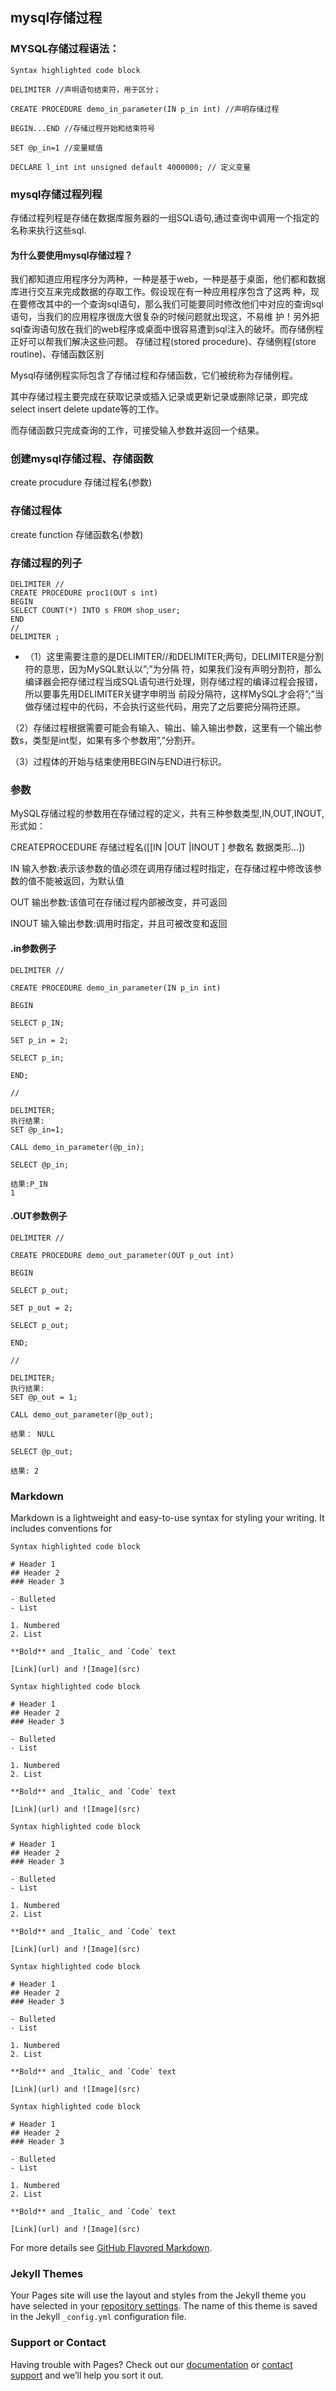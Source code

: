 ## mysql存储过程

### MYSQL存储过程语法：
```
Syntax highlighted code block

DELIMITER //声明语句结束符，用于区分；

CREATE PROCEDURE demo_in_parameter(IN p_in int) //声明存储过程

BEGIN...END //存储过程开始和结束符号

SET @p_in=1 //变量赋值

DECLARE l_int int unsigned default 4000000; // 定义变量
```
### mysql存储过程列程
 存储过程列程是存储在数据库服务器的一组SQL语句,通过查询中调用一个指定的名称来执行这些sql.
 
 
 #### 为什么要使用mysql存储过程？ 
我们都知道应用程序分为两种，一种是基于web，一种是基于桌面，他们都和数据库进行交互来完成数据的存取工作。假设现在有一种应用程序包含了这两 种，现在要修改其中的一个查询sql语句，那么我们可能要同时修改他们中对应的查询sql语句，当我们的应用程序很庞大很复杂的时候问题就出现这，不易维 护！另外把sql查询语句放在我们的web程序或桌面中很容易遭到sql注入的破坏。而存储例程正好可以帮我们解决这些问题。 
存储过程(stored procedure)、存储例程(store routine)、存储函数区别 

Mysql存储例程实际包含了存储过程和存储函数，它们被统称为存储例程。 

其中存储过程主要完成在获取记录或插入记录或更新记录或删除记录，即完成select insert delete update等的工作。

而存储函数只完成查询的工作，可接受输入参数并返回一个结果。

### 创建mysql存储过程、存储函数

create procudure 存储过程名(参数)

### 存储过程体

create function 存储函数名(参数)

### 存储过程的列子
```
DELIMITER //
CREATE PROCEDURE proc1(OUT s int)
BEGIN
SELECT COUNT(*) INTO s FROM shop_user;
END
//
DELIMITER ;
```
* （1）这里需要注意的是DELIMITER//和DELIMITER;两句，DELIMITER是分割符的意思，因为MySQL默认以”;”为分隔 符，如果我们没有声明分割符，那么编译器会把存储过程当成SQL语句进行处理，则存储过程的编译过程会报错，所以要事先用DELIMITER关键字申明当 前段分隔符，这样MySQL才会将”;”当做存储过程中的代码，不会执行这些代码，用完了之后要把分隔符还原。

（2）存储过程根据需要可能会有输入、输出、输入输出参数，这里有一个输出参数s，类型是int型，如果有多个参数用”,”分割开。 

（3）过程体的开始与结束使用BEGIN与END进行标识。


### 参数

MySQL存储过程的参数用在存储过程的定义，共有三种参数类型,IN,OUT,INOUT,形式如：

CREATEPROCEDURE 存储过程名([[IN |OUT |INOUT ] 参数名 数据类形…]) 

IN 输入参数:表示该参数的值必须在调用存储过程时指定，在存储过程中修改该参数的值不能被返回，为默认值 

OUT 输出参数:该值可在存储过程内部被改变，并可返回 

INOUT 输入输出参数:调用时指定，并且可被改变和返回

#### .in参数例子
```
DELIMITER //

CREATE PROCEDURE demo_in_parameter(IN p_in int)

BEGIN

SELECT p_IN;

SET p_in = 2;

SELECT p_in;

END;

//

DELIMITER;
执行结果:
SET @p_in=1;

CALL demo_in_parameter(@p_in);

SELECT @p_in;

结果:P_IN
1
```

#### .OUT参数例子
```
DELIMITER //

CREATE PROCEDURE demo_out_parameter(OUT p_out int)

BEGIN

SELECT p_out;

SET p_out = 2;

SELECT p_out;

END;

//

DELIMITER;
执行结果:
SET @p_out = 1;

CALL demo_out_parameter(@p_out);

结果： NULL

SELECT @p_out;

结果: 2
```

### Markdown

Markdown is a lightweight and easy-to-use syntax for styling your writing. It includes conventions for

```
Syntax highlighted code block

# Header 1
## Header 2
### Header 3

- Bulleted
- List

1. Numbered
2. List

**Bold** and _Italic_ and `Code` text

[Link](url) and ![Image](src)
```

```
Syntax highlighted code block

# Header 1
## Header 2
### Header 3

- Bulleted
- List

1. Numbered
2. List

**Bold** and _Italic_ and `Code` text

[Link](url) and ![Image](src)
```


```
Syntax highlighted code block

# Header 1
## Header 2
### Header 3

- Bulleted
- List

1. Numbered
2. List

**Bold** and _Italic_ and `Code` text

[Link](url) and ![Image](src)
```


```
Syntax highlighted code block

# Header 1
## Header 2
### Header 3

- Bulleted
- List

1. Numbered
2. List

**Bold** and _Italic_ and `Code` text

[Link](url) and ![Image](src)
```


```
Syntax highlighted code block

# Header 1
## Header 2
### Header 3

- Bulleted
- List

1. Numbered
2. List

**Bold** and _Italic_ and `Code` text

[Link](url) and ![Image](src)
```

For more details see [GitHub Flavored Markdown](https://guides.github.com/features/mastering-markdown/).

### Jekyll Themes

Your Pages site will use the layout and styles from the Jekyll theme you have selected in your [repository settings](https://github.com/wsj123/procedure/settings). The name of this theme is saved in the Jekyll `_config.yml` configuration file.

### Support or Contact

Having trouble with Pages? Check out our [documentation](https://help.github.com/categories/github-pages-basics/) or [contact support](https://github.com/contact) and we’ll help you sort it out.
